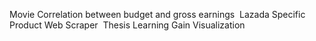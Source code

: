 Movie Correlation between budget and gross earnings&nbsp;
Lazada Specific Product Web Scraper&nbsp;
Thesis Learning Gain Visualization
